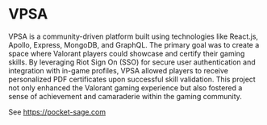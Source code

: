 # VPSA

VPSA is a community-driven platform built using technologies like React.js, Apollo, Express, MongoDB, and GraphQL. The primary goal was to create a space where Valorant players could showcase and certify their gaming skills. By leveraging Riot Sign On (SSO) for secure user authentication and integration with in-game profiles, VPSA allowed players to receive personalized PDF certificates upon successful skill validation. This project not only enhanced the Valorant gaming experience but also fostered a sense of achievement and camaraderie within the gaming community.

See https://pocket-sage.com
